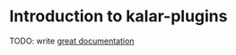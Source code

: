 # Introduction to kalar-plugins

TODO: write [great documentation](http://jacobian.org/writing/what-to-write/)
